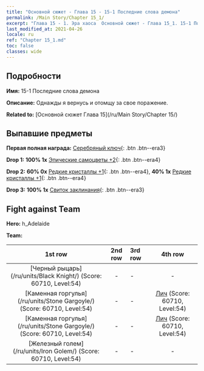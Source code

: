 ```yaml
---
title: "Основной сюжет - Глава 15 - 15-1 Последние слова демона"
permalink: /Main Story/Chapter 15_1/
excerpt: "Глава 15 - 1. Эра хаоса  Основной сюжет - Глава 15_1. 15-1 Последние слова демона"
last_modified_at: 2021-04-26
locale: ru
ref: "Chapter 15_1.md"
toc: false
classes: wide
---
```


## Подробности

 **Имя:** 15-1 Последние слова демона

 **Описание:** Однажды я вернусь и отомщу за свое поражение.

 **Related to:** [Основной сюжет Глава 15](/ru/Main Story/Chapter 15/)

## Выпавшие предметы

 **Первая полная награда:** [Серебряный ключ](/ItemsRU/con_693/){: .btn .btn--era3}

 **Drop 1:** **100% 1x** [Эпические самоцветы +2](/ItemsRU/mat_51/){: .btn .btn--era4}

 **Drop 2:** **60% 0x** [Редкие кристаллы +1](/ItemsRU/mat_45/){: .btn .btn--era4}, **40% 1x** [Редкие кристаллы +1](/ItemsRU/mat_45/){: .btn .btn--era4}

 **Drop 3:** **100% 1x** [Свиток заклинания](/ItemsRU/con_694/){: .btn .btn--era3}


## Fight against Team
 **Hero:** h_Adelaide

 **Team:**


  | 1st row | 2nd row | 3rd row | 4th row |
  |:----:|:----:|:----|:----:|
  | [Черный рыцарь](/ru/units/Black Knight/) (Score: 60710, Level:54)  | - | - | - |
  | [Каменная горгулья](/ru/units/Stone Gargoyle/) (Score: 60710, Level:54)  | - | - | [Лич](/ru/units/Lich/) (Score: 60710, Level:54)  |
  | [Каменная горгулья](/ru/units/Stone Gargoyle/) (Score: 60710, Level:54)  | - | - | [Лич](/ru/units/Lich/) (Score: 60710, Level:54)  |
  | [Железный голем](/ru/units/Iron Golem/) (Score: 60710, Level:54)  | - | - | - |


